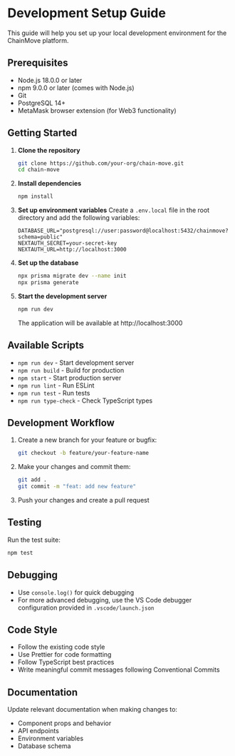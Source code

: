 # Development Setup Guide

This guide will help you set up your local development environment for the ChainMove platform.

## Prerequisites

- Node.js 18.0.0 or later
- npm 9.0.0 or later (comes with Node.js)
- Git
- PostgreSQL 14+
- MetaMask browser extension (for Web3 functionality)

## Getting Started

1. **Clone the repository**
   ```bash
   git clone https://github.com/your-org/chain-move.git
   cd chain-move
   ```

2. **Install dependencies**
   ```bash
   npm install
   ```

3. **Set up environment variables**
   Create a `.env.local` file in the root directory and add the following variables:
   ```env
   DATABASE_URL="postgresql://user:password@localhost:5432/chainmove?schema=public"
   NEXTAUTH_SECRET=your-secret-key
   NEXTAUTH_URL=http://localhost:3000
   ```

4. **Set up the database**
   ```bash
   npx prisma migrate dev --name init
   npx prisma generate
   ```

5. **Start the development server**
   ```bash
   npm run dev
   ```
   The application will be available at http://localhost:3000

## Available Scripts

- `npm run dev` - Start development server
- `npm run build` - Build for production
- `npm start` - Start production server
- `npm run lint` - Run ESLint
- `npm run test` - Run tests
- `npm run type-check` - Check TypeScript types

## Development Workflow

1. Create a new branch for your feature or bugfix:
   ```bash
   git checkout -b feature/your-feature-name
   ```

2. Make your changes and commit them:
   ```bash
   git add .
   git commit -m "feat: add new feature"
   ```

3. Push your changes and create a pull request

## Testing

Run the test suite:
```bash
npm test
```

## Debugging

- Use `console.log()` for quick debugging
- For more advanced debugging, use the VS Code debugger configuration provided in `.vscode/launch.json`

## Code Style

- Follow the existing code style
- Use Prettier for code formatting
- Follow TypeScript best practices
- Write meaningful commit messages following Conventional Commits

## Documentation

Update relevant documentation when making changes to:
- Component props and behavior
- API endpoints
- Environment variables
- Database schema

